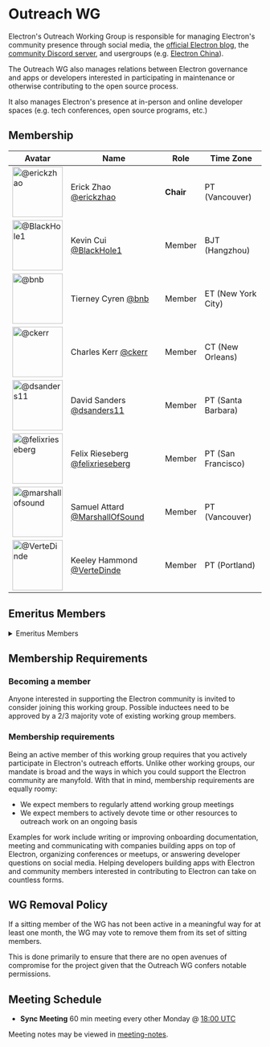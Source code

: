 # Outreach WG

Electron's Outreach Working Group is responsible for managing Electron's community presence through social media, the [official Electron blog](https://www.electronjs.org/blog), the [community Discord server](https://discord.gg/electronjs), and usergroups (e.g. [Electron China](https://github.com/electronjs-cn)).

The Outreach WG also manages relations between Electron governance and apps or developers interested in participating in maintenance or otherwise contributing to the open source process.

It also manages Electron's presence at in-person and online developer spaces (e.g. tech conferences, open source programs, etc.)

## Membership

| Avatar | Name | Role | Time Zone |
| ------ | ---- | ---- | --------- |
| <img src="https://github.com/erickzhao.png" width=100 alt="@erickzhao">  | Erick Zhao [@erickzhao](https://github.com/erickzhao) | **Chair** | PT (Vancouver) |
| <img src="https://github.com/BlackHole1.png" width=100 alt="@BlackHole1">  | Kevin Cui [@BlackHole1](https://github.com/BlackHole1) | Member | BJT (Hangzhou) |
| <img src="https://github.com/bnb.png" width=100 alt="@bnb">  | Tierney Cyren [@bnb](https://github.com/bnb) | Member | ET (New York City) |
| <img src="https://github.com/ckerr.png" width=100 alt="@ckerr">  | Charles Kerr [@ckerr](https://github.com/ckerr) | Member | CT (New Orleans) |
| <img src="https://github.com/dsanders11.png" width=100 alt="@dsanders11">  | David Sanders [@dsanders11](https://github.com/dsanders11) | Member | PT (Santa Barbara) |
| <img src="https://github.com/felixrieseberg.png" width=100 alt="@felixrieseberg"> | Felix Rieseberg [@felixrieseberg](https://github.com/felixrieseberg) | Member | PT (San Francisco) |
| <img src="https://github.com/marshallofsound.png" width=100 alt="@marshallofsound">  | Samuel Attard [@MarshallOfSound](https://github.com/marshallofsound) | Member | PT (Vancouver) |
| <img src="https://github.com/VerteDinde.png" width=100 alt="@VerteDinde">  | Keeley Hammond [@VerteDinde](https://github.com/VerteDinde) | Member | PT (Portland) |

## Emeritus Members

<details>
  <summary>Emeritus Members</summary>

  | Avatar | Name | Role | Time Zone |
  | -------------------------------------------|----------------------|----------------------------| -------- |
  | <img src="https://github.com/sofianguy.png" width=100 alt="@sofianguy"> | Sofia Nguy [@sofianguy](https://github.com/sofianguy) | Member | PT (San Francisco) |
  | <img src="https://github.com/erikmellum.png" width=100 alt="@erikmellum"> | Erik Mellum [@erikmellum](https://github.com/erikmellum) | Member | PT (Chico) |
  | <img src="https://github.com/BinaryMuse.png" width=100 alt="@BinaryMuse"> | Michelle Tilley [@BinaryMuse](https://github.com/BinaryMuse) | Member | PT (San Francisco) |
  | <img src="https://github.com/tonyganch.png" width=100 alt="@tonyganch"> | Tony Ganch [@tonyganch](https://github.com/tonyganch) | Member | CET (Prague) |
</details>

## Membership Requirements

### Becoming a member

Anyone interested in supporting the Electron community is invited to consider joining this working group. Possible inductees need to be approved by a 2/3 majority vote of existing working group members.

### Membership requirements

Being an active member of this working group requires that you actively participate in Electron's outreach efforts. Unlike other working groups, our mandate is broad and the ways in which you could support the Electron community are manyfold. With that in mind, membership requirements are equally roomy:

* We expect members to regularly attend working group meetings
* We expect members to actively devote time or other resources to outreach work on an ongoing basis

Examples for work include writing or improving onboarding documentation, meeting and communicating with companies building apps on top of Electron, organizing conferences or meetups, or answering developer questions on social media. Helping developers building apps with Electron and community members interested in contributing to Electron can take on countless forms.

## WG Removal Policy

If a sitting member of the WG has not been active in a meaningful way for at least one month, the WG may vote to remove them from its set of sitting members.

This is done primarily to ensure that there are no open avenues of compromise for the project given that the Outreach WG confers notable permissions.

## Meeting Schedule

* **Sync Meeting** 60 min meeting every other Monday @ [18:00 UTC](https://duckduckgo.com/?q=18%3A00+UTC&ia=answer)

Meeting notes may be viewed in [meeting-notes](meeting-notes).
